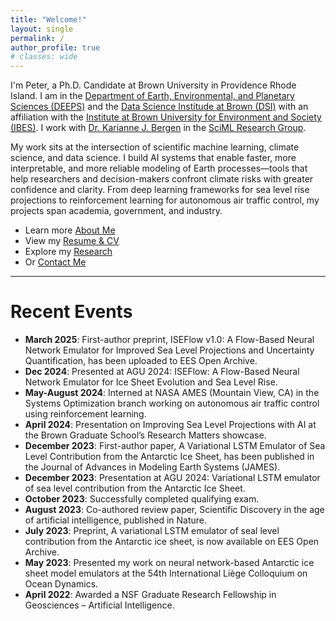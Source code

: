 ```yaml
---
title: "Welcome!"
layout: single
permalink: /
author_profile: true
# classes: wide
---
```


I'm Peter, a Ph.D. Candidate at Brown University in Providence Rhode Island. I am in the [Department of Earth, Environmental, and Planetary Sciences (DEEPS)](https://deeps.brown.edu/) and the [Data Science Institude at Brown (DSI)](https://dsi.brown.edu/) with an affiliation with the [Institute at Brown University for Environment and Society (IBES)](https://ibes.brown.edu/). I work with [Dr. Karianne J. Bergen](https://www.kariannebergen.com/) in the [SciML Research Group](https://sites.brown.edu/bergen-lab/).

My work sits at the intersection of scientific machine learning, climate science, and data science. I build AI systems that enable faster, more interpretable, and more reliable modeling of Earth processes—tools that help researchers and decision-makers confront climate risks with greater confidence and clarity. From deep learning frameworks for sea level rise projections to reinforcement learning for autonomous air traffic control, my projects span academia, government, and industry.

- Learn more [About Me](/about/)
- View my [Resume & CV](/resume/)
- Explore my [Research](/research/)
- Or [Contact Me](/contact/)




----

Recent Events
======
* **March 2025**: First-author preprint, ISEFlow v1.0: A Flow-Based Neural Network Emulator for Improved Sea Level Projections and Uncertainty Quantification, has been uploaded to EES Open Archive.
* **Dec 2024**: Presented at AGU 2024: ISEFlow: A Flow-Based Neural Network Emulator for Ice Sheet Evolution and Sea Level Rise.
* **May-August 2024**: Interned at NASA AMES (Mountain View, CA) in the Systems Optimization branch working on autonomous air traffic control using reinforcement learning.
* **April 2024**: Presentation on Improving Sea Level Projections with AI at the Brown Graduate School’s Research Matters showcase. 
* **December 2023**: First-author paper, A Variational LSTM Emulator of Sea Level Contribution from the Antarctic Ice Sheet, has been published in the Journal of Advances in Modeling Earth Systems (JAMES).
* **December 2023**: Presentation at AGU 2024: Variational LSTM emulator of sea level contribution from the Antarctic Ice Sheet.
* **October 2023**: Successfully completed qualifying exam.
* **August 2023**: Co-authored review paper, Scientific Discovery in the age of artificial intelligence, published in Nature.
* **July 2023**: Preprint, A variational LSTM emulator of seal level contribution from the Antarctic ice sheet, is now available on EES Open Archive.
* **May 2023**:  Presented my work on neural network-based Antarctic ice sheet model emulators at the 54th International Liège Colloquium on Ocean Dynamics.
* **April 2022**: Awarded a NSF Graduate Research Fellowship in Geosciences – Artificial Intelligence. 

